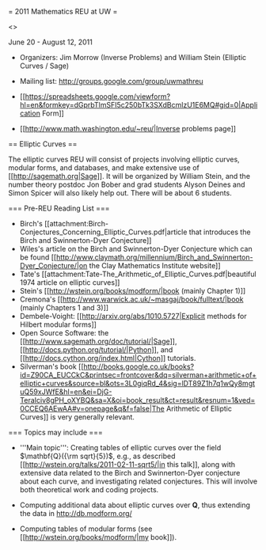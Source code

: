 = 2011 Mathematics REU at UW =

<<TableOfContents>>

June 20 - August 12, 2011 

 * Organizers: Jim Morrow (Inverse Problems) and William Stein (Elliptic Curves / Sage)

 * Mailing list: http://groups.google.com/group/uwmathreu

 * [[https://spreadsheets.google.com/viewform?hl=en&formkey=dGprbTlmSFI5c250bTk3SXdBcmlzU1E6MQ#gid=0|Application Form]]

 * [[http://www.math.washington.edu/~reu/|Inverse problems page]]


== Elliptic Curves ==

The elliptic curves REU will consist of projects involving elliptic curves, modular forms, and databases, and make extensive use of [[http://sagemath.org|Sage]]. It will be organized by William Stein, and the number theory postdoc Jon Bober and grad students Alyson Deines and Simon Spicer will also likely help out.  There will be about 6 students. 

=== Pre-REU Reading List ===

   * Birch's [[attachment:Birch-Conjectures_Concerning_Elliptic_Curves.pdf|article that introduces the Birch and Swinnerton-Dyer Conjecture]]
   * Wiles's article on the Birch and Swinnerton-Dyer Conjecture which can be found [[http://www.claymath.org/millennium/Birch_and_Swinnerton-Dyer_Conjecture/|on the Clay Mathematics Institute website]]
   * Tate's [[attachment:Tate-The_Arithmetic_of_Elliptic_Curves.pdf|beautiful 1974 article on elliptic curves]]
   * Stein's [[http://wstein.org/books/modform/|book (mainly Chapter 1)]]
   * Cremona's [[http://www.warwick.ac.uk/~masgaj/book/fulltext/|book (mainly Chapters 1 and 3)]]
   * Dembele-Voight: [[http://arxiv.org/abs/1010.5727|Explicit methods for Hilbert modular forms]]
   * Open Source Software: the [[http://www.sagemath.org/doc/tutorial/|Sage]], [[http://docs.python.org/tutorial/|Python]], and [[http://docs.cython.org/index.html|Cython]] tutorials.
   * Silverman's book [[http://books.google.co.uk/books?id=Z90CA_EUCCkC&printsec=frontcover&dq=silverman+arithmetic+of+elliptic+curves&source=bl&ots=3L0giqRd_4&sig=lDT89Z1h7q1wQy8mgtuQ59xJWfE&hl=en&ei=DjG-TeraIciv8gPH_oXYBQ&sa=X&oi=book_result&ct=result&resnum=1&ved=0CCEQ6AEwAA#v=onepage&q&f=false|The Arithmetic of Elliptic Curves]] is very generally relevant.

=== Topics may include ===

   * '''Main topic''': Creating tables of elliptic curves over the field $\mathbf{Q}({\rm sqrt}{5})$, e.g., as described [[http://wstein.org/talks/2011-02-11-sqrt5/|in this talk]], along with extensive data related to the Birch and Swinnerton-Dyer conjecture about each curve, and investigating related conjectures.  This will involve both theoretical work and coding projects. 

   * Computing additional data about elliptic curves over $\mathbf{Q}$, thus extending the data in http://db.modform.org/

   * Computing tables of modular forms (see [[http://wstein.org/books/modform/|my book]]). 
  
